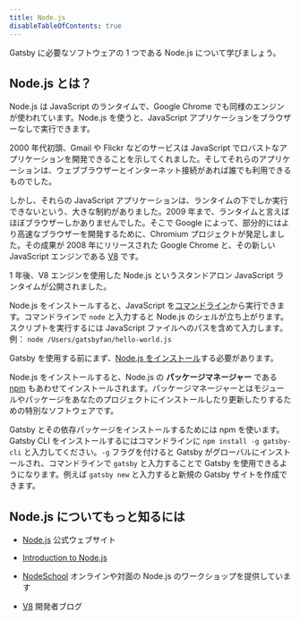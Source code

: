 ```yaml
---
title: Node.js
disableTableOfContents: true
---
```


Gatsby に必要なソフトウェアの 1 つである Node.js について学びましょう。

## Node.js とは？

Node.js は JavaScript のランタイムで、Google Chrome でも同様のエンジンが使われています。Node.js を使うと、JavaScript アプリケーションをブラウザーなしで実行できます。

2000 年代初頭、Gmail や Flickr などのサービスは JavaScript でロバストなアプリケーションを開発できることを示してくれました。そしてそれらのアプリケーションは、ウェブブラウザーとインターネット接続があれば誰でも利用できるものでした。

しかし、それらの JavaScript アプリケーションは、ランタイムの下でしか実行できないという、大きな制約がありました。2009 年まで、ランタイムと言えばほぼブラウザーしかありませんでした。そこで Google によって、部分的にはより高速なブラウザーを開発するために、Chromium プロジェクトが発足しました。その成果が 2008 年にリリースされた Google Chrome と、その新しい JavaScript エンジンである [V8](https://v8.dev/) です。

1 年後、V8 エンジンを使用した Node.js というスタンドアロン JavaScript ランタイムが公開されました。

Node.js をインストールすると、JavaScript を[コマンドライン](/docs/glossary#command-line)から実行できます。コマンドラインで `node` と入力すると Node.js のシェルが立ち上がります。スクリプトを実行するには JavaScript ファイルへのパスを含めて入力します。例： `node /Users/gatsbyfan/hello-world.js`

Gatsby を使用する前にまず、[Node.js をインストール](/tutorial/part-zero/#install-nodejs-for-your-appropriate-operating-system)する必要があります。

Node.js をインストールすると、Node.js の **パッケージマネージャー** である [npm](/docs/glossary#npm) もあわせてインストールされます。パッケージマネージャーとはモジュールやパッケージをあなたのプロジェクトにインストールしたり更新したりするための特別なソフトウェアです。

Gatsby とその依存パッケージをインストールするためには npm を使います。Gatsby CLI をインストールするにはコマンドラインに `npm install -g gatsby-cli` と入力してください。`-g` フラグを付けると Gatsby がグローバルにインストールされ、コマンドラインで `gatsby` と入力することで Gatsby を使用できるようになります。例えば `gatsby new` と入力すると新規の Gatsby サイトを作成できます。

## Node.js についてもっと知るには

- [Node.js](https://nodejs.org/en/) 公式ウェブサイト

- [Introduction to Node.js](https://nodejs.dev)

- [NodeSchool](https://nodeschool.io/) オンラインや対面の Node.js のワークショップを提供しています

- [V8](https://v8.dev/) 開発者ブログ
